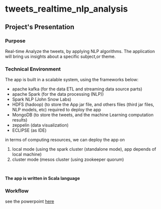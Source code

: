 # tweets_realtime_nlp_analysis

## Project's Presentation

### Purpose <br>
Real-time Analyze the tweets, by applying NLP algorithms. The application will bring us insights about a specific subject,or theme.
<br>

### Technical Environment <br>
The app is built in a scalable system, using the frameworks below: <br>
- apache kafka (for the data ETL and streaming data source parts) <br>
- apache Spark (for the data processing (NLP)) <br>
- Spark NLP (John Snow Labs) <br>
- HDFS (hadoop) (to store the App jar file, and others files (third jar files, NLP models, etc) required to deploy the app
- MongoDB (to store the tweets, and the machine Learning computation results) <br>
- zeppelin (data visualization) <br>
- ECLIPSE (as IDE)

in terms of computing resources, we can deploy the app on  <br>
1. local mode (using the spark cluster (standalone mode), app depends of local machine) <br>
2. cluster mode (mesos cluster (using zookeeper quorum) <br>

<br>

**The app is written in Scala language**

### Workflow
see the powerpoint [here](https://github.com/sparktacusdemo1/tweets_realtime_nlp_analysis/blob/master/tweets_realtime_nlp_analysis.pdf)
<br>




